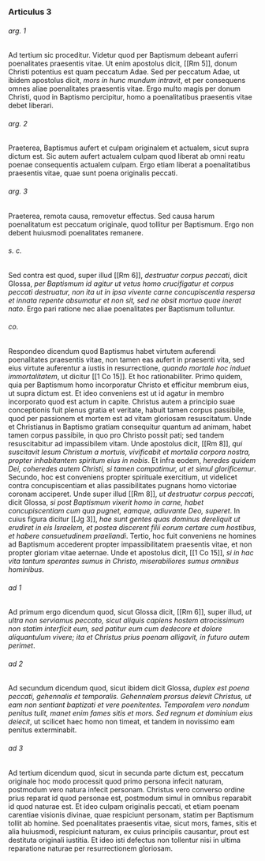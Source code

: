 ### Articulus 3

###### arg. 1
Ad tertium sic proceditur. Videtur quod per Baptismum debeant auferri poenalitates praesentis vitae. Ut enim apostolus dicit, [[Rm 5]], donum Christi potentius est quam peccatum Adae. Sed per peccatum Adae, ut ibidem apostolus dicit, *mors in hunc mundum intravit*, et per consequens omnes aliae poenalitates praesentis vitae. Ergo multo magis per donum Christi, quod in Baptismo percipitur, homo a poenalitatibus praesentis vitae debet liberari.

###### arg. 2
Praeterea, Baptismus aufert et culpam originalem et actualem, sicut supra dictum est. Sic autem aufert actualem culpam quod liberat ab omni reatu poenae consequentis actualem culpam. Ergo etiam liberat a poenalitatibus praesentis vitae, quae sunt poena originalis peccati.

###### arg. 3
Praeterea, remota causa, removetur effectus. Sed causa harum poenalitatum est peccatum originale, quod tollitur per Baptismum. Ergo non debent huiusmodi poenalitates remanere.

###### s. c.
Sed contra est quod, super illud [[Rm 6]], *destruatur corpus peccati*, dicit Glossa, *per Baptismum id agitur ut vetus homo crucifigatur et corpus peccati destruatur, non ita ut in ipsa vivente carne concupiscentia respersa et innata repente absumatur et non sit, sed ne obsit mortuo quae inerat nato*. Ergo pari ratione nec aliae poenalitates per Baptismum tolluntur.

###### co.
Respondeo dicendum quod Baptismus habet virtutem auferendi poenalitates praesentis vitae, non tamen eas aufert in praesenti vita, sed eius virtute auferentur a iustis in resurrectione, *quando mortale hoc induet immortalitatem*, ut dicitur [[1 Co 15]]. Et hoc rationabiliter. Primo quidem, quia per Baptismum homo incorporatur Christo et efficitur membrum eius, ut supra dictum est. Et ideo conveniens est ut id agatur in membro incorporato quod est actum in capite. Christus autem a principio suae conceptionis fuit plenus gratia et veritate, habuit tamen corpus passibile, quod per passionem et mortem est ad vitam gloriosam resuscitatum. Unde et Christianus in Baptismo gratiam consequitur quantum ad animam, habet tamen corpus passibile, in quo pro Christo possit pati; sed tandem resuscitabitur ad impassibilem vitam. Unde apostolus dicit, [[Rm 8]], *qui suscitavit Iesum Christum a mortuis, vivificabit et mortalia corpora nostra, propter inhabitantem spiritum eius in nobis*. Et infra eodem, *heredes quidem Dei, coheredes autem Christi, si tamen compatimur, ut et simul glorificemur*. Secundo, hoc est conveniens propter spirituale exercitium, ut videlicet contra concupiscentiam et alias passibilitates pugnans homo victoriae coronam acciperet. Unde super illud [[Rm 8]], *ut destruatur corpus peccati*, dicit Glossa, *si post Baptismum vixerit homo in carne, habet concupiscentiam cum qua pugnet, eamque, adiuvante Deo, superet*. In cuius figura dicitur [[Jg 3]], *hae sunt gentes quas dominus dereliquit ut erudiret in eis Israelem, et postea discerent filii eorum certare cum hostibus, et habere consuetudinem praeliandi*. Tertio, hoc fuit conveniens ne homines ad Baptismum accederent propter impassibilitatem praesentis vitae, et non propter gloriam vitae aeternae. Unde et apostolus dicit, [[1 Co 15]], *si in hac vita tantum sperantes sumus in Christo, miserabiliores sumus omnibus hominibus*.

###### ad 1
Ad primum ergo dicendum quod, sicut Glossa dicit, [[Rm 6]], super illud, *ut ultra non serviamus peccato, sicut aliquis capiens hostem atrocissimum non statim interficit eum, sed patitur eum cum dedecore et dolore aliquantulum vivere; ita et Christus prius poenam alligavit, in futuro autem perimet*.

###### ad 2
Ad secundum dicendum quod, sicut ibidem dicit Glossa, *duplex est poena peccati, gehennalis et temporalis. Gehennalem prorsus delevit Christus, ut eam non sentiant baptizati et vere poenitentes. Temporalem vero nondum penitus tulit, manet enim fames sitis et mors. Sed regnum et dominium eius deiecit*, ut scilicet haec homo non timeat, et tandem in novissimo eam penitus exterminabit.

###### ad 3
Ad tertium dicendum quod, sicut in secunda parte dictum est, peccatum originale hoc modo processit quod primo persona infecit naturam, postmodum vero natura infecit personam. Christus vero converso ordine prius reparat id quod personae est, postmodum simul in omnibus reparabit id quod naturae est. Et ideo culpam originalis peccati, et etiam poenam carentiae visionis divinae, quae respiciunt personam, statim per Baptismum tollit ab homine. Sed poenalitates praesentis vitae, sicut mors, fames, sitis et alia huiusmodi, respiciunt naturam, ex cuius principiis causantur, prout est destituta originali iustitia. Et ideo isti defectus non tollentur nisi in ultima reparatione naturae per resurrectionem gloriosam.


